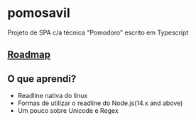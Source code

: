 # pomosavil
Projeto de SPA c/a técnica "Pomodoro" escrito em Typescript

## [Roadmap](./roadmap.md)

## O que aprendi?

* Readline nativa do linux
* Formas de utilizar o readline do Node.js(14.x and above)
* Um pouco sobre Unicode e Regex
